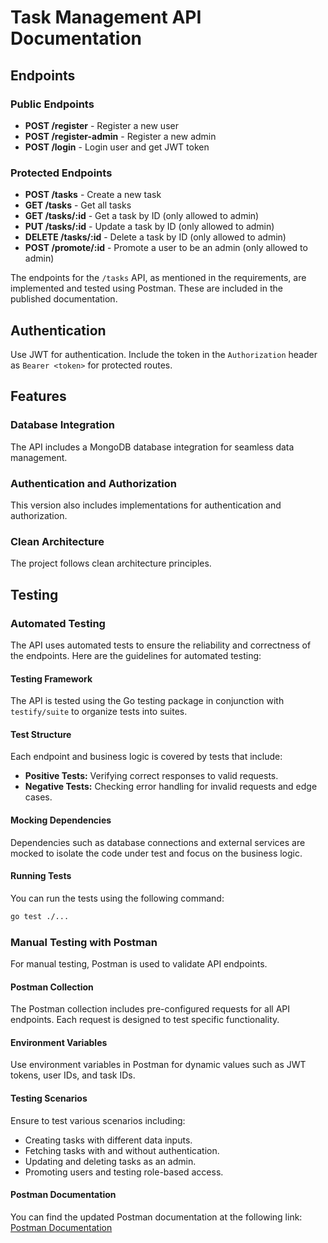 # Task Management API Documentation

## Endpoints

### Public Endpoints
- **POST /register** - Register a new user
- **POST /register-admin** - Register a new admin
- **POST /login** - Login user and get JWT token

### Protected Endpoints
- **POST /tasks** - Create a new task
- **GET /tasks** - Get all tasks
- **GET /tasks/:id** - Get a task by ID (only allowed to admin)
- **PUT /tasks/:id** - Update a task by ID (only allowed to admin)
- **DELETE /tasks/:id** - Delete a task by ID (only allowed to admin)
- **POST /promote/:id** - Promote a user to be an admin (only allowed to admin)

The endpoints for the `/tasks` API, as mentioned in the requirements, are implemented and tested using Postman. These are included in the published documentation.

## Authentication
Use JWT for authentication. Include the token in the `Authorization` header as `Bearer <token>` for protected routes.

## Features

### Database Integration
The API includes a MongoDB database integration for seamless data management.

### Authentication and Authorization
This version also includes implementations for authentication and authorization.

### Clean Architecture
The project follows clean architecture principles.

## Testing

### Automated Testing
The API uses automated tests to ensure the reliability and correctness of the endpoints. Here are the guidelines for automated testing:

#### Testing Framework
The API is tested using the Go testing package in conjunction with `testify/suite` to organize tests into suites.

#### Test Structure
Each endpoint and business logic is covered by tests that include:
- **Positive Tests:** Verifying correct responses to valid requests.
- **Negative Tests:** Checking error handling for invalid requests and edge cases.

#### Mocking Dependencies
Dependencies such as database connections and external services are mocked to isolate the code under test and focus on the business logic.

#### Running Tests
You can run the tests using the following command:
```bash
go test ./... 
```

### Manual Testing with Postman
For manual testing, Postman is used to validate API endpoints.

#### Postman Collection
The Postman collection includes pre-configured requests for all API endpoints. Each request is designed to test specific functionality.

#### Environment Variables
Use environment variables in Postman for dynamic values such as JWT tokens, user IDs, and task IDs.

#### Testing Scenarios
Ensure to test various scenarios including:
- Creating tasks with different data inputs.
- Fetching tasks with and without authentication.
- Updating and deleting tasks as an admin.
- Promoting users and testing role-based access.

#### Postman Documentation
You can find the updated Postman documentation at the following link:
[Postman Documentation](https://documenter.getpostman.com/view/33710823/2sA35HWLLr)

